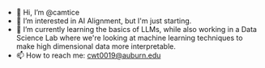 - 👋 Hi, I’m @camtice
- 👀 I’m interested in AI Alignment, but I'm just starting.
- 🌱 I’m currently learning the basics of LLMs, while also working in a Data Science Lab where we're looking at machine learning techniques to make high dimensional data more interpretable.
- 📫 How to reach me: cwt0019@auburn.edu

<!---
camtice/camtice is a ✨ special ✨ repository because its `README.md` (this file) appears on your GitHub profile.
You can click the Preview link to take a look at your changes.
--->
